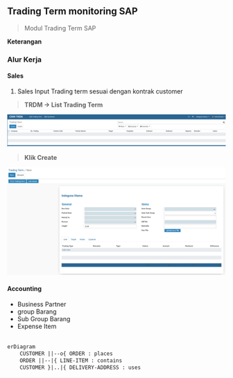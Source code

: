 ## Trading Term monitoring SAP

> Modul Trading Term SAP



**Keterangan**




### Alur Kerja


#### Sales

1. Sales Input Trading term sesuai dengan kontrak customer 

> **TRDM -> List Trading Term**


![Vendor Numbering](img/tradingterm_tree.png)

> **Klik Create**

![Vendor Numbering](img/tradingterm_form.png)

#### Accounting
- Business Partner
- group Barang
- Sub Group Barang
- Expense Item

```mermaid

erDiagram
    CUSTOMER ||--o{ ORDER : places
    ORDER ||--|{ LINE-ITEM : contains
    CUSTOMER }|..|{ DELIVERY-ADDRESS : uses
```
